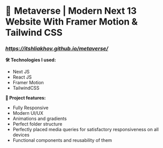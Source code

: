 
# 💫  Metaverse | Modern Next 13 Website With Framer Motion & Tailwind CSS
### *https://itshliakhov.github.io/metaverse/*
**🛠 Technologies I used:**  
* Next JS
* React JS
* Framer Motion
* TailwindCSS


**🧰 Project features:**
* Fully Responsive
* Modern UI/UX
* Animations and gradients
* Perfect folder structure
* Perfectly placed media queries for satisfactory responsiveness on all devices
* Functional components and reusability of them

 

